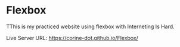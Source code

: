 # Flexbox
 TThis is my practiced website using flexbox with Interneting Is Hard.

 Live Server URL: https://corine-dot.github.io/Flexbox/
